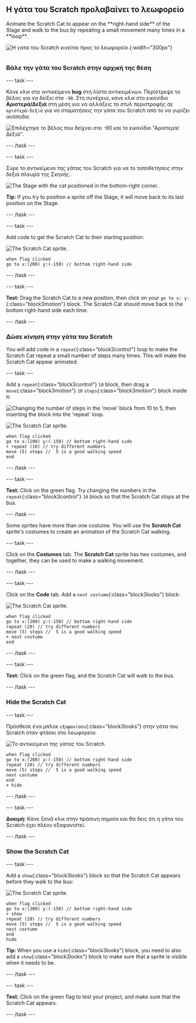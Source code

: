 ## Η γάτα του Scratch προλαβαίνει το λεωφορείο

<div style="display: flex; flex-wrap: wrap">
<div style="flex-basis: 200px; flex-grow: 1; margin-right: 15px;">
Animate the Scratch Cat to appear on the **right-hand side** of the Stage and walk to the bus by repeating a small movement many times in a **loop**. 
</div>
<div>

![Η γατα του Scratch κινείται προς το λεωφορείο.](images/cat-catches-bus.png){:width="300px"}

</div>
</div>

### Βάλε την γάτα του Scratch στην αρχική της θέση

--- task ---

Κάνε κλικ στο αντικείμενο **bug** στη λίστα αντικειμένων. Περίστρεψε το βέλος για να δείξει στο `-90`. Στη συνέχεια, κάνε κλικ στο εικονίδιο **Αριστερά/Δεξιά** στη μέση για να αλλάξεις το στυλ περιστροφής σε `αριστερά-δεξιά` για να σταματήσεις την γάτα του Scratch από το να γυρίζει ανάποδα:

![Επιλέχτηκε το βέλος που δείχνει στο -90 και το εικονίδιο "Αριστερά/Δεξιά".](images/sprite-pane-direction.png)

--- /task ---

--- task ---

Σύρε το αντικείμενο της γάτας του Scratch για να το τοποθετήσεις στην δεξιά πλευρά της Σκηνής.

![The Stage with the cat positioned in the bottom-right corner.](images/bottom-right-cat.png)

**Tip:** If you try to position a sprite off the Stage, it will move back to its last position on the Stage.

--- /task ---

--- task ---

Add code to get the Scratch Cat to their starting position:

![The Scratch Cat sprite.](images/scratch-cat-sprite.png)

```blocks3
when flag clicked
go to x:(200) y:(-150) // bottom right-hand side
```

--- /task ---

--- task ---

**Test:** Drag the Scratch Cat to a new position, then click on your `go to x: y:`{:class="block3motion"} block. The Scratch Cat should move back to the bottom right-hand side each time.

--- /task ---

### Δώσε κίνηση στην γάτα του Scratch

You will add code in a `repeat`{:class="block3control"} loop to make the Scratch Cat repeat a small number of steps many times. This will make the Scratch Cat appear animated.

--- task ---

Add a `repeat`{:class="block3control"} `10` block, then drag a `move`{:class="block3motion"} `10` `steps`{:class="block3motion"} block inside it:

![Changing the number of steps in the 'move' block from 10 to 5, then inserting the block into the 'repeat' loop.](images/block-into-loop.gif)

![The Scratch Cat sprite.](images/scratch-cat-sprite.png)

```blocks3
when flag clicked
go to x:(200) y:(-150) // bottom right-hand side
+ repeat (10) // try different numbers
move (5) steps //  5 is a good walking speed
end
```

--- /task ---

--- task ---

**Test:** Click on the green flag. Try changing the numbers in the `repeat`{:class="block3control"} `10` block so that the Scratch Cat stops at the bus.

--- /task ---

Some sprites have more than one costume. You will use the **Scratch Cat** sprite's costumes to create an animation of the Scratch Cat walking.

--- task ---

Click on the **Costumes** tab. The **Scratch Cat** sprite has two costumes, and together, they can be used to make a walking movement.

--- /task ---

--- task ---

Click on the **Code** tab. Add a `next costume`{:class="block3looks"} block:

![The Scratch Cat sprite.](images/scratch-cat-sprite.png)

```blocks3
when flag clicked
go to x:(200) y:(-150) // bottom right-hand side
repeat (20) // try different numbers
move (5) steps //  5 is a good walking speed
+ next costume 
end
```
--- /task ---

--- task ---

**Test:** Click on the green flag, and the Scratch Cat will walk to the bus.

--- /task ---

### Hide the Scratch Cat

--- task ---

Πρόσθεσε ένα μπλοκ `εξαφανίσου`{:class="block3looks"} στην γάτα του Scratch όταν φτάσει στο λεωφορείο:

![Το αντικείμενο της γάτας του Scratch.](images/scratch-cat-sprite.png)

```blocks3
when flag clicked
go to x:(200) y:(-150) // bottom right-hand side
repeat (20) // try different numbers
move (5) steps //  5 is a good walking speed
next costume 
end
+ hide
```

--- /task ---

--- task ---

**Δοκιμή:** Κάνε ξανά κλικ στην πράσινη σημαία και θα δεις ότι η γάτα του Scratch έχει πλέον εξαφανιστεί.

--- /task ---

### Show the Scratch Cat

--- task ---

Add a `show`{:class="block3looks"} block so that the Scratch Cat appears before they walk to the bus:

![The Scratch Cat sprite.](images/scratch-cat-sprite.png)

```blocks3
when flag clicked
go to x:(200) y:(-150) // bottom right-hand side
+ show
repeat (20) // try different numbers
move (5) steps //  5 is a good walking speed
next costume 
end
hide
```

**Tip:** When you use a `hide`{:class="block3looks"} block, you need to also add a `show`{:class="block3looks"} block to make sure that a sprite is visible when it needs to be.

--- /task ---

--- task ---

**Test:** Click on the green flag to test your project, and make sure that the Scratch Cat appears.

--- /task ---

